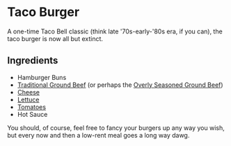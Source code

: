 Taco Burger
==============

A one-time Taco Bell classic (think late '70s-early-'80s era, if you can), the taco burger is now all but extinct.

## Ingredients

* Hamburger Buns
* [Traditional Ground Beef](../base_layers/ground_beef_traditional_us.md) (or perhaps the [Overly Seasoned Ground Beef](../base_layers/overlyseasonedgroundbeef.md))
* [Cheese](../mixins/cheese_traditional_us.md)
* [Lettuce](../mixins/lettuce_traditional_us.md)
* [Tomatoes](../mixins/tomatoes_traditional_us.md)
* Hot Sauce

You should, of course, feel free to fancy your burgers up any way you wish, but every now and then a low-rent meal goes a long way dawg.

